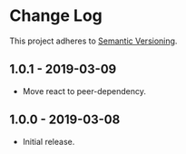 # Change Log

This project adheres to
[Semantic Versioning](https://semver.org/spec/v2.0.0.html).

## 1.0.1 - 2019-03-09

- Move react to peer-dependency.

## 1.0.0 - 2019-03-08

- Initial release.
